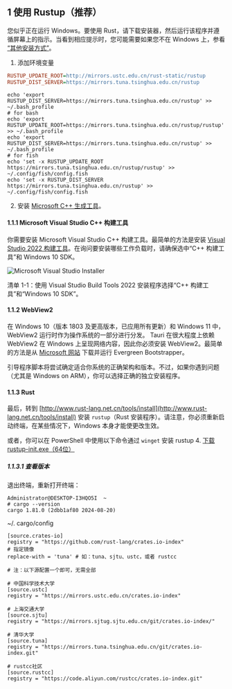 ## 1 使用 Rustup（推荐）

您似乎正在运行 Windows。要使用 Rust，请下载安装器，然后运行该程序并遵循屏幕上的指示。当看到相应提示时，您可能需要如果您不在 Windows 上，参看 [“其他安装方式”](https://forge.rust-lang.org/infra/other-installation-methods.html)。
1. 添加环境变量
```ini
RUSTUP_UPDATE_ROOT=http://mirrors.ustc.edu.cn/rust-static/rustup
RUSTUP_DIST_SERVER=https://mirrors.tuna.tsinghua.edu.cn/rustup

```
```
echo 'export RUSTUP_DIST_SERVER=https://mirrors.tuna.tsinghua.edu.cn/rustup' >> ~/.bash_profile
# for bash
echo 'export RUSTUP_UPDATE_ROOT=https://mirrors.tuna.tsinghua.edu.cn/rustup/rustup' >> ~/.bash_profile
echo 'export RUSTUP_DIST_SERVER=https://mirrors.tuna.tsinghua.edu.cn/rustup' >> ~/.bash_profile
# for fish
echo 'set -x RUSTUP_UPDATE_ROOT https://mirrors.tuna.tsinghua.edu.cn/rustup/rustup' >> ~/.config/fish/config.fish
echo 'set -x RUSTUP_DIST_SERVER https://mirrors.tuna.tsinghua.edu.cn/rustup' >> ~/.config/fish/config.fish

```
2. 安装 [Microsoft C++ 生成工具](https://visualstudio.microsoft.com/zh-hans/visual-cpp-build-tools/)。
#### 1.1.1 Microsoft Visual Studio C++ 构建工具

你需要安装 Microsoft Visual Studio C++ 构建工具。最简单的方法是安装 [Visual Studio 2022 构建工具](https://visualstudio.microsoft.com/visual-cpp-build-tools/)。在询问要安装哪些工作负载时，请确保选中“C++ 构建工具”和 Windows 10 SDK。

![Microsoft Visual Studio Installer](https://tauri.org.cn/assets/images/vs-installer-dark-03cefd64bd4335f718aacc8f4842d2bb.png#gh-dark-mode-only)

清单 1-1：使用 Visual Studio Build Tools 2022 安装程序选择“C++ 构建工具”和“Windows 10 SDK”。
#### 1.1.2 WebView2
在 Windows 10（版本 1803 及更高版本，已应用所有更新）和 Windows 11 中，WebView2 运行时作为操作系统的一部分进行分发。
Tauri 在很大程度上依赖 WebView2 在 Windows 上呈现网络内容，因此你必须安装 WebView2。最简单的方法是从 [Microsoft 网站](https://developer.microsoft.com/en-us/microsoft-edge/webview2/#download-section) 下载并运行 Evergreen Bootstrapper。

引导程序脚本将尝试确定适合你系统的正确架构和版本。不过，如果你遇到问题（尤其是 Windows on ARM），你可以选择正确的独立安装程序。
#### 1.1.3 Rust

最后，转到 [http://www.rust-lang.net.cn/tools/install](http://www.rust-lang.net.cn/tools/install) 安装 `rustup`（Rust 安装程序）。请注意，你必须重新启动终端，在某些情况下，Windows 本身才能使更改生效。

或者，你可以在 PowerShell 中使用以下命令通过 `winget` 安装 rustup
4. [下载 rustup-init.exe（64位）](https://static.rust-lang.org/rustup/dist/x86_64-pc-windows-msvc/rustup-init.exe)
##### 1.1.3.1 查看版本
退出终端，重新打开终端：
```
Administrator@DESKTOP-I3HQO5I  ~
# cargo --version
cargo 1.81.0 (2dbb1af80 2024-08-20)
```
~/. cargo/config

```
[source.crates-io]
registry = "https://github.com/rust-lang/crates.io-index"
# 指定镜像
replace-with = 'tuna' # 如：tuna、sjtu、ustc，或者 rustcc

# 注：以下源配置一个即可，无需全部

# 中国科学技术大学
[source.ustc]
registry = "https://mirrors.ustc.edu.cn/crates.io-index"

# 上海交通大学
[source.sjtu]
registry = "https://mirrors.sjtug.sjtu.edu.cn/git/crates.io-index/"

# 清华大学
[source.tuna]
registry = "https://mirrors.tuna.tsinghua.edu.cn/git/crates.io-index.git"

# rustcc社区
[source.rustcc]
registry = "https://code.aliyun.com/rustcc/crates.io-index.git"

```